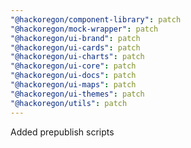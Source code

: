 ```yaml
---
"@hackoregon/component-library": patch
"@hackoregon/mock-wrapper": patch
"@hackoregon/ui-brand": patch
"@hackoregon/ui-cards": patch
"@hackoregon/ui-charts": patch
"@hackoregon/ui-core": patch
"@hackoregon/ui-docs": patch
"@hackoregon/ui-maps": patch
"@hackoregon/ui-themes": patch
"@hackoregon/utils": patch
---
```


Added prepublish scripts
